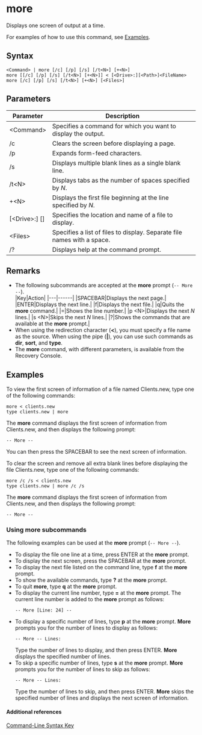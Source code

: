 # more



Displays one screen of output at a time.

For examples of how to use this command, see [Examples](#BKMK_examples).

## Syntax

```
<Command> | more [/c] [/p] [/s] [/t<N>] [+<N>]
more [[/c] [/p] [/s] [/t<N>] [+<N>]] < [<Drive>:][<Path>]<FileName>
more [/c] [/p] [/s] [/t<N>] [+<N>] [<Files>]
```

## Parameters

|Parameter|Description|
|---------|-----------|
|\<Command>|Specifies a command for which you want to display the output.|
|/c|Clears the screen before displaying a page.|
|/p|Expands form-feed characters.|
|/s|Displays multiple blank lines as a single blank line.|
|/t\<N>|Displays tabs as the number of spaces specified by *N*.|
|+\<N>|Displays the first file beginning at the line specified by *N*.|
|[\<Drive>:] [<Path>]<FileName>|Specifies the location and name of a file to display.|
|\<Files>|Specifies a list of files to display. Separate file names with a space.|
|/?|Displays help at the command prompt.|

## Remarks

-   The following subcommands are accepted at the **more** prompt (`-- More --`).  
    |Key|Action|
    |---|------|
    |SPACEBAR|Displays the next page.|
    |ENTER|Displays the next line.|
    |f|Displays the next file.|
    |q|Quits the **more** command.|
    |=|Shows the line number.|
    |p \<N>|Displays the next *N* lines.|
    |s \<N>|Skips the next *N* lines.|
    |?|Shows the commands that are available at the **more** prompt.|
-   When using the redirection character (**<**), you must specify a file name as the source. When using the pipe (**|**), you can use such commands as **dir**, **sort**, and **type**.
-   The **more** command, with different parameters, is available from the Recovery Console.

## <a name="BKMK_examples"></a>Examples

To view the first screen of information of a file named Clients.new, type one of the following commands:
```
more < clients.new
type clients.new | more
```
The **more** command displays the first screen of information from Clients.new, and then displays the following prompt:
```
-- More --
```
You can then press the SPACEBAR to see the next screen of information.

To clear the screen and remove all extra blank lines before displaying the file Clients.new, type one of the following commands:
```
more /c /s < clients.new
type clients.new | more /c /s
```
The **more** command displays the first screen of information from Clients.new, and then displays the following prompt:
```
-- More --
```

### Using more subcommands

The following examples can be used at the **more** prompt (`-- More --`).
-   To display the file one line at a time, press ENTER at the **more** prompt.
-   To display the next screen, press the SPACEBAR at the **more** prompt.
-   To display the next file listed on the command line, type **f** at the **more** prompt.
-   To show the available commands, type **?** at the **more** prompt.
-   To quit **more**, type **q** at the **more** prompt.
-   To display the current line number, type **=** at the **more** prompt. The current line number is added to the **more** prompt as follows:  
    ```
    -- More [Line: 24] --
    ```  
-   To display a specific number of lines, type **p** at the **more** prompt. **More** prompts you for the number of lines to display as follows:  
    ```
    -- More -- Lines:
    ```  
    Type the number of lines to display, and then press ENTER. **More** displays the specified number of lines.
-   To skip a specific number of lines, type **s** at the **more** prompt. **More** prompts you for the number of lines to skip as follows:  
    ```
    -- More -- Lines:
    ```  
    Type the number of lines to skip, and then press ENTER. **More** skips the specified number of lines and displays the next screen of information.

#### Additional references

[Command-Line Syntax Key](command-line-syntax-key.md)